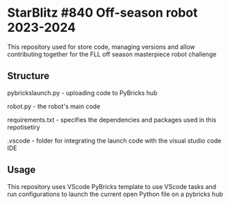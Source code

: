 # StarBlitz #840 Off-season robot 2023-2024

This repository used for store code, managing versions and allow contributing together for the FLL off season masterpiece robot challenge

## Structure 

pybrickslaunch.py - uploading code to PyBricks hub

robot.py - the robot's main code

requirements.txt - specifies the dependencies and packages used in this repotisetiry 

.vscode - folder for integrating the launch code with the visual studio code IDE

## Usage

This repository uses VScode PyBricks template to use VScode tasks and run configurations to launch the current open Python file on a pybricks hub
